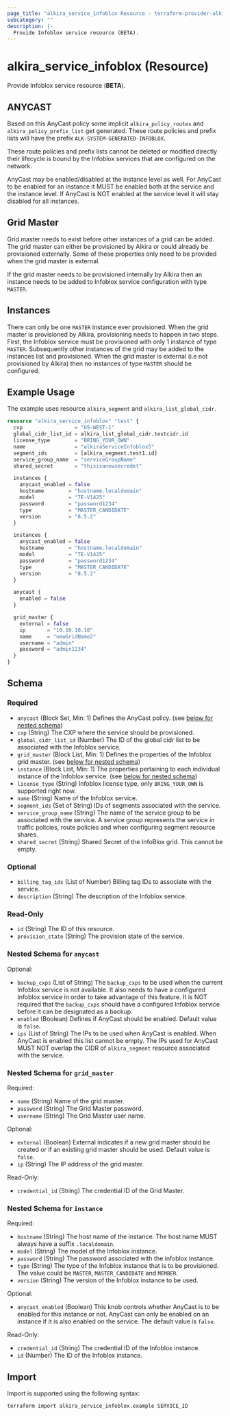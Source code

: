 ```yaml
---
page_title: "alkira_service_infoblox Resource - terraform-provider-alkira"
subcategory: ""
description: |-
  Provide Infoblox service resource (BETA).
---
```


# alkira_service_infoblox (Resource)

Provide Infoblox service resource (**BETA**).


## ANYCAST

Based on this AnyCast policy some implicit `alkira_policy_routes` and
`alkira_policy_prefix_list` get generated. These route policies and
prefix lists will have the prefix `ALK-SYSTEM-GENERATED-INFOBLOX`.

These route policies and prefix lists cannot be deleted or modified
directly their lifecycle is bound by the Infoblox services that are
configured on the network.

AnyCast may be enabled/disabled at the instance level as well. For
AnyCast to be enabled for an instance it MUST be enabled both at the
service and the instance level. If AnyCast is NOT enabled at the
service level it will stay disabled for all instances.


## Grid Master

Grid master needs to exist before other instances of a grid can be
added. The grid master can either be provisioned by Alkira or could
already be provisioned externally. Some of these properties only need
to be provided when the grid master is external.

If the grid master needs to be provisioned internally by Alkira then
an instance needs to be added to Infoblox service configuration with
type `MASTER`.


## Instances

There can only be one `MASTER` instance ever provisioned. When the
grid master is provisioned by Alkira, provisioning needs to happen in
two steps. First, the Infoblox service must be provisioned with only 1
instance of type `MASTER`. Subsequently other instances of the grid
may be added to the instances list and provisioned. When the grid
master is external (i.e not provisioned by Alkira) then no instances
of type `MASTER` should be configured.


## Example Usage

The example uses resource `alkira_segment` and
`alkira_list_global_cidr`.

```terraform
resource "alkira_service_infoblox" "test" {
  cxp                 = "US-WEST-1"
  global_cidr_list_id = alkira_list_global_cidr.testcidr.id
  license_type        = "BRING_YOUR_OWN"
  name                = "alkiraServiceInfoblox5"
  segment_ids         = [alkira_segment.test1.id]
  service_group_name  = "serviceGroupName"
  shared_secret       = "thisisanewsecredet"

  instances {
    anycast_enabled = false
    hostname        = "hostname.localdomain"
    model           = "TE-V1425"
    password        = "password1234"
    type            = "MASTER_CANDIDATE"
    version         = "8.5.2"
  }

  instances {
    anycast_enabled = false
    hostname        = "hostname.localdomain"
    model           = "TE-V1425"
    password        = "password1234"
    type            = "MASTER_CANDIDATE"
    version         = "8.5.2"
  }

  anycast {
    enabled = false
  }

  grid_master {
    external = false
    ip       = "10.10.10.10"
    name     = "newGridName2"
    username = "admin"
    password = "admin1234"
  }
}
```

<!-- schema generated by tfplugindocs -->
## Schema

### Required

- `anycast` (Block Set, Min: 1) Defines the AnyCast policy. (see [below for nested schema](#nestedblock--anycast))
- `cxp` (String) The CXP where the service should be provisioned.
- `global_cidr_list_id` (Number) The ID of the global cidr list to be associated with the Infoblox service.
- `grid_master` (Block List, Min: 1) Defines the properties of the Infoblox grid master. (see [below for nested schema](#nestedblock--grid_master))
- `instance` (Block List, Min: 1) The properties pertaining to each individual instance of the Infoblox service. (see [below for nested schema](#nestedblock--instance))
- `license_type` (String) Infoblox license type, only `BRING_YOUR_OWN` is supported right now.
- `name` (String) Name of the Infoblox service.
- `segment_ids` (Set of String) IDs of segments associated with the service.
- `service_group_name` (String) The name of the service group to be associated with the service. A service group represents the service in traffic policies, route policies and when configuring segment resource shares.
- `shared_secret` (String) Shared Secret of the InfoBlox grid. This cannot be empty.

### Optional

- `billing_tag_ids` (List of Number) Billing tag IDs to associate with the service.
- `description` (String) The description of the Infoblox service.

### Read-Only

- `id` (String) The ID of this resource.
- `provision_state` (String) The provision state of the service.

<a id="nestedblock--anycast"></a>
### Nested Schema for `anycast`

Optional:

- `backup_cxps` (List of String) The `backup_cxps` to be used when the current Infoblox service is not available. It also needs to have a configured Infoblox service in order to take advantage of this feature. It is NOT required that the `backup_cxps` should have a configured Infoblox service before it can be designated as a backup.
- `enabled` (Boolean) Defines if AnyCast should be enabled. Default value is `false`.
- `ips` (List of String) The IPs to be used when AnyCast is enabled. When AnyCast is enabled this list cannot be empty. The IPs used for AnyCast MUST NOT overlap the CIDR of `alkira_segment` resource associated with the service.


<a id="nestedblock--grid_master"></a>
### Nested Schema for `grid_master`

Required:

- `name` (String) Name of the grid master.
- `password` (String) The Grid Master password.
- `username` (String) The Grid Master user name.

Optional:

- `external` (Boolean) External indicates if a new grid master should be created or if an existing grid master should be used. Default value is `false`.
- `ip` (String) The IP address of the grid master.

Read-Only:

- `credential_id` (String) The credential ID of the Grid Master.


<a id="nestedblock--instance"></a>
### Nested Schema for `instance`

Required:

- `hostname` (String) The host name of the instance. The host name MUST always have a suffix `.localdomain`.
- `model` (String) The model of the Infoblox instance.
- `password` (String) The password associated with the infoblox instance.
- `type` (String) The type of the Infoblox instance that is to be provisioned. The value could be `MASTER`, `MASTER_CANDIDATE` and `MEMBER`.
- `version` (String) The version of the Infoblox instance to be used.

Optional:

- `anycast_enabled` (Boolean) This knob controls whether AnyCast is to be enabled for this instance or not. AnyCast can only be enabled on an instance if it is also enabled on the service. The default value is `false`.

Read-Only:

- `credential_id` (String) The credential ID of the Infoblox instance.
- `id` (Number) The ID of the Infoblox instance.

## Import

Import is supported using the following syntax:

```shell
terraform import alkira_service_infoblox.example SERVICE_ID
```
